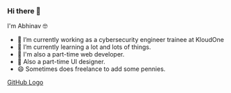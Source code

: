 ### Hi there 👋

I'm Abhinav :nerd_face:

- 🔭 I’m currently working as a cybersecurity engineer trainee at KloudOne
- 🌱 I’m currently learning a lot and lots of things.
- 💬 I'm also a part-time web developer.
- 💬 Also a part-time UI designer.
- 😄 Sometimes does freelance to add some pennies.

[GitHub Logo](/images/https://dribbble.com/shots/4323685--Rainbows-Everywhere)

